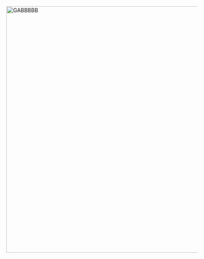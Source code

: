 <img width="1591" height="650" alt="GABBBBB" src="https://github.com/user-attachments/assets/dda57062-0109-4c5f-84d7-4d7d11212e04" />
